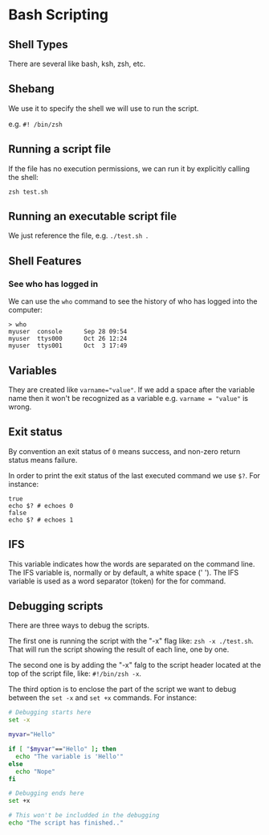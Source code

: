 # Bash Scripting

## Shell Types

There are several like bash, ksh, zsh, etc.

## Shebang

We use it to specify the shell we will use to run the script.

e.g. `#! /bin/zsh`

## Running a script file

If the file has no execution permissions, we can run it by explicitly calling the shell:

```
zsh test.sh
```

## Running an executable script file

We just reference the file, e.g. `./test.sh `.

## Shell Features

### See who has logged in

We can use the `who` command to see the history of who has logged into the computer:

```
> who
myuser  console      Sep 28 09:54
myuser  ttys000      Oct 26 12:24
myuser  ttys001      Oct  3 17:49
```

## Variables

They are created like `varname="value"`. If we add a space after the variable name then it won't be recognized as a variable e.g. `varname = "value"` is wrong.

## Exit status

By convention an exit status of `0` means success, and non-zero return status means failure.

In order to print the exit status of the last executed command we use `$?`. For instance:

```
true
echo $? # echoes 0
false
echo $? # echoes 1
```

## IFS

This variable indicates how the words are separated on the command line. The IFS variable is, normally or by default, a white space (' '). The IFS variable is used as a word separator (token) for the for command.

## Debugging scripts

There are three ways to debug the scripts.

The first one is running the script with the "-x" flag like: `zsh -x ./test.sh`. That will run the script showing the result of each line, one by one.

The second one is by adding the "-x" falg to the script header located at the top of the script file, like: `#!/bin/zsh -x`.

The third option is to enclose the part of the script we want to debug between the `set -x` and `set +x` commands. For instance:

```bash
# Debugging starts here
set -x

myvar="Hello"

if [ "$myvar"=="Hello" ]; then
  echo "The variable is 'Hello'"
else
  echo "Nope"
fi

# Debugging ends here
set +x

# This won't be includded in the debugging
echo "The script has finished.."
```
